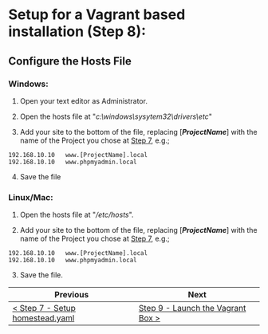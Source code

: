 # Setup for a Vagrant based installation (Step 8):

## Configure the Hosts File

### Windows:

  1. Open your text editor as Administrator.
  2. Open the hosts file at "_c:\windows\sysytem32\drivers\etc_"

  3. Add your site to the bottom of the file, replacing [**_ProjectName_**] with the name of the Project you chose at [Step 7](vagrant-7.md), e.g.;

```
192.168.10.10   www.[ProjectName].local
192.168.10.10   www.phpmyadmin.local
```

  4. Save the file

### Linux/Mac:

  1. Open the hosts file at "_/etc/hosts_".

  2. Add your site to the bottom of the file, replacing [**_ProjectName_**] with the name of the Project you chose at [Step 7](vagrant-7.md), e.g.;

```
192.168.10.10   www.[ProjectName].local
192.168.10.10   www.phpmyadmin.local
```

  3. Save the file.

| Previous | Next |
| -------- | ---- |
| [< Step 7 - Setup homestead.yaml](vagrant-7.md) | [Step 9 - Launch the Vagrant Box >](vagrant-9.md) |